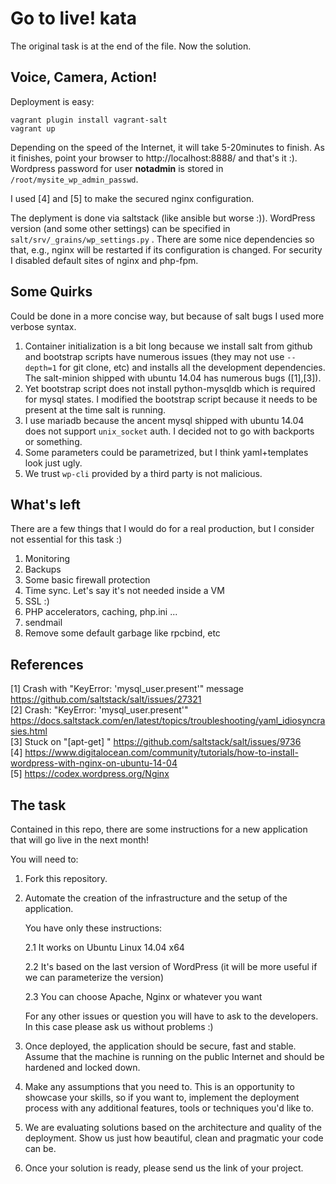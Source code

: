 Go to live! kata
==================================

The original task is at the end of the file. Now the solution.

## Voice, Camera, Action!

Deployment is easy:
~~~
vagrant plugin install vagrant-salt
vagrant up
~~~

Depending on the speed of the Internet, it will take 5-20minutes to finish. As it finishes, point your browser to http://localhost:8888/ and that's it :).
Wordpress password for user **notadmin** is stored in `/root/mysite_wp_admin_passwd`.

I used [4] and [5] to make the secured nginx configuration.

The deplyment is done via saltstack (like ansible but worse :)).
WordPress version (and some other settings) can be specified in `salt/srv/_grains/wp_settings.py` .
There are some nice dependencies so that, e.g., nginx will be restarted if its configuration is changed.
For security I disabled default sites of nginx and php-fpm.


## Some Quirks

Could be done in a more concise way, but because of salt bugs I used more verbose syntax.

1. Container initialization is a bit long because we install salt from github and bootstrap scripts have numerous issues (they may not use `--depth=1` for git clone, etc) and installs all the development dependencies.
The salt-minion shipped with ubuntu 14.04 has numerous bugs ([1],[3]).
1. Yet bootstrap script does not install python-mysqldb which is required for mysql states.
I modified the bootstrap script because it needs to be present at the time salt is running.
1. I use mariadb because the ancent mysql shipped with ubuntu 14.04 does not support `unix_socket` auth. I decided not to go with backports or something.
1. Some parameters could be parametrized, but I think yaml+templates look just ugly.
1. We trust `wp-cli` provided by a third party is not malicious.


## What's left

There are a few things that I would do for a real production, but I consider not essential for this task :)

1. Monitoring
1. Backups
1. Some basic firewall protection
1. Time sync. Let's say it's not needed inside a VM
1. SSL :)
1. PHP accelerators, caching, php.ini ...
1. sendmail
1. Remove some default garbage like rpcbind, etc


## References

[1] Crash with "KeyError: 'mysql_user.present'" message https://github.com/saltstack/salt/issues/27321  
[2] Crash: "KeyError: 'mysql_user.present'"   https://docs.saltstack.com/en/latest/topics/troubleshooting/yaml_idiosyncrasies.html  
[3] Stuck on "[apt-get] <defunct>" https://github.com/saltstack/salt/issues/9736  
[4] https://www.digitalocean.com/community/tutorials/how-to-install-wordpress-with-nginx-on-ubuntu-14-04  
[5] https://codex.wordpress.org/Nginx  


## The task

Contained in this repo, there are some instructions for a new application that will go live in the next month!

You will need to:

1. Fork this repository.

2. Automate the creation of the infrastructure and the setup of the application.

   You have only these instructions:

   2.1 It works on Ubuntu Linux 14.04 x64

   2.2 It's based on the last version of WordPress (it will be more useful if we can parameterize the version)

   2.3 You can choose Apache, Nginx or whatever you want

   For any other issues or question you will have to ask to the developers. In this case please ask us without problems :)

3. Once deployed, the application should be secure, fast and stable. Assume that the machine is running on the public Internet and should be hardened and locked down.

4. Make any assumptions that you need to. This is an opportunity to showcase your skills, so if you want to, implement the deployment process with any additional features, tools or techniques you'd like to.

5. We are evaluating solutions based on the architecture and quality of the deployment. Show us just how beautiful, clean and pragmatic your code can be.

6. Once your solution is ready, please send us the link of your project.

